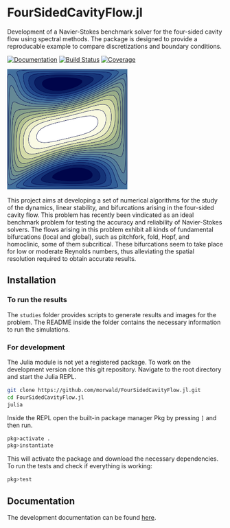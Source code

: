 # FourSidedCavityFlow.jl

Development of a Navier-Stokes benchmark solver for the four-sided cavity flow
using spectral methods. The package is designed to provide a reproducable
example to compare discretizations and boundary conditions. 

[![Documentation](https://img.shields.io/badge/docs-dev-blue.svg)](https://morwald.github.io/FourSidedCavityFlow.jl)
[![Build Status](https://github.com/morwald/FourSidedCavityFlow.jl/actions/workflows/CI.yml/badge.svg?branch=main)](https://github.com/morwald/FourSidedCavityFlow.jl/actions/workflows/CI.yml?query=branch%3Amain)
[![Coverage](https://codecov.io/gh/morwald/FourSidedCavityFlow.jl/branch/main/graph/badge.svg?token=ZLZMNKQSU2)](https://codecov.io/gh/morwald/FourSidedCavityFlow.jl)

<img src="./cavity.png" width="280" height="280">

This project aims at developing a set of numerical
algorithms for the study of the dynamics, linear stability, and
bifurcations arising in the four-sided cavity flow. This problem has
recently been vindicated as an ideal benchmark problem for testing the
accuracy and reliability of Navier-Stokes solvers. The flows arising
in this problem exhibit all kinds of fundamental bifurcations (local
and global), such as pitchfork, fold, Hopf, and homoclinic, some of
them subcritical. These bifurcations seem to take place for low or
moderate Reynolds numbers, thus alleviating the spatial resolution
required to obtain accurate results.

## Installation

### To run the results

The `studies` folder provides scripts to generate results and images for the
problem. The README inside the folder contains the necessary information to run
the simulations.

### For development

The Julia module is not yet a registered package. To work on the development
version clone this git repository. Navigate to the root directory and start the
Julia REPL. 
```bash
git clone https://github.com/morwald/FourSidedCavityFlow.jl.git
cd FourSidedCavityFlow.jl
julia
```

Inside the REPL open the built-in package manager Pkg by pressing `]` and then
run.
```julia
pkg>activate .
pkg>instantiate
```
This will activate the package and download the necessary dependencies. To run
the tests and check if everything is working: 
```julia
pkg>test
```

## Documentation

The development documentation can be found
[here](https://morwald.github.io/FourSidedCavityFlow.jl).
